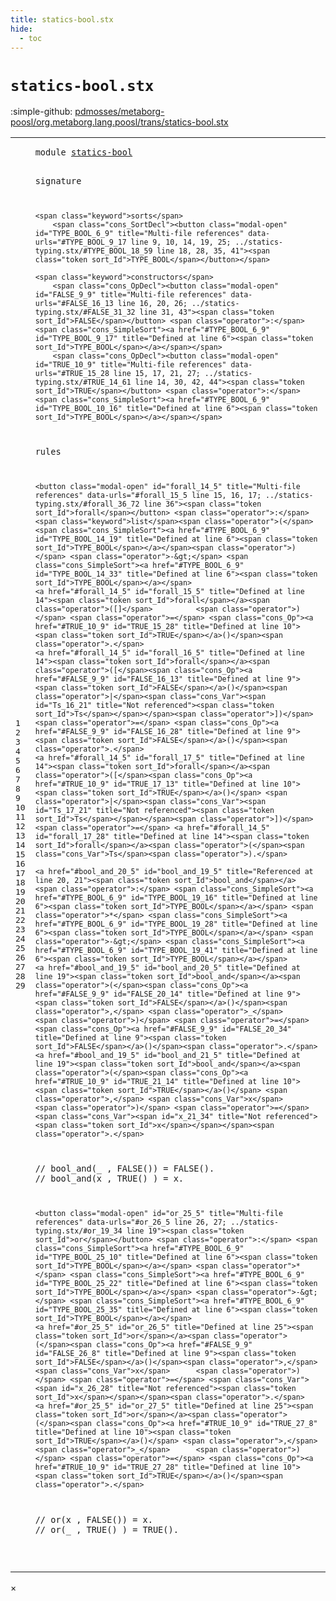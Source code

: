 ```yaml
---
title: statics-bool.stx
hide:
  - toc
---
```


# `statics-bool.stx`

:simple-github: [pdmosses/metaborg-poosl/org.metaborg.lang.poosl/trans/statics-bool.stx]

[pdmosses/metaborg-poosl/org.metaborg.lang.poosl/trans/statics-bool.stx]: https://github.com/pdmosses/metaborg-poosl/blob/master/org.metaborg.lang.poosl/trans/statics-bool.stx "The source file on GitHub"

<div class="stx"><table class="highlighttable"><tbody><tr><td class="linenos"><div class="linenodiv"><pre><span></span>1
2
3
4
5
6
7
8
9
10
11
12
13
14
15
16
17
18
19
20
21
22
23
24
25
26
27
28
29
</pre></div></td>
<td class="code"><pre><code><span class="keyword">module</span> <a href="../statics-typing.stx/#statics-bool_6_5" id="statics-bool_1_8" title="Referenced at ../statics-typing.stx line 6"><span class="token sort_Id">statics-bool</span></a>

<span class="keyword">signature</span>

    <span class="keyword">sorts</span>
        <span class="cons_SortDecl"><button class="modal-open" id="TYPE_BOOL_6_9" title="Multi-file references" data-urls="#TYPE_BOOL_9_17 line 9, 10, 14, 19, 25; ../statics-typing.stx/#TYPE_BOOL_18_59 line 18, 28, 35, 41"><span class="token sort_Id">TYPE_BOOL</span></button></span>

    <span class="keyword">constructors</span>
        <span class="cons_OpDecl"><button class="modal-open" id="FALSE_9_9" title="Multi-file references" data-urls="#FALSE_16_13 line 16, 20, 26; ../statics-typing.stx/#FALSE_31_32 line 31, 43"><span class="token sort_Id">FALSE</span></button> <span class="operator">:</span> <span class="cons_SimpleSort"><a href="#TYPE_BOOL_6_9" id="TYPE_BOOL_9_17" title="Defined at line 6"><span class="token sort_Id">TYPE_BOOL</span></a></span></span>
        <span class="cons_OpDecl"><button class="modal-open" id="TRUE_10_9" title="Multi-file references" data-urls="#TRUE_15_28 line 15, 17, 21, 27; ../statics-typing.stx/#TRUE_14_61 line 14, 30, 42, 44"><span class="token sort_Id">TRUE</span></button> <span class="operator">:</span> <span class="cons_SimpleSort"><a href="#TYPE_BOOL_6_9" id="TYPE_BOOL_10_16" title="Defined at line 6"><span class="token sort_Id">TYPE_BOOL</span></a></span></span>

<span class="keyword">rules</span>

    <button class="modal-open" id="forall_14_5" title="Multi-file references" data-urls="#forall_15_5 line 15, 16, 17; ../statics-typing.stx/#forall_36_72 line 36"><span class="token sort_Id">forall</span></button> <span class="operator">:</span> <span class="keyword">list</span><span class="operator">(</span><span class="cons_SimpleSort"><a href="#TYPE_BOOL_6_9" id="TYPE_BOOL_14_19" title="Defined at line 6"><span class="token sort_Id">TYPE_BOOL</span></a></span><span class="operator">)</span> <span class="operator">-&gt;</span> <span class="cons_SimpleSort"><a href="#TYPE_BOOL_6_9" id="TYPE_BOOL_14_33" title="Defined at line 6"><span class="token sort_Id">TYPE_BOOL</span></a></span>
    <a href="#forall_14_5" id="forall_15_5" title="Defined at line 14"><span class="token sort_Id">forall</span></a><span class="operator">([]</span>          <span class="operator">)</span> <span class="operator">=</span> <span class="cons_Op"><a href="#TRUE_10_9" id="TRUE_15_28" title="Defined at line 10"><span class="token sort_Id">TRUE</span></a>()</span><span class="operator">.</span>
    <a href="#forall_14_5" id="forall_16_5" title="Defined at line 14"><span class="token sort_Id">forall</span></a><span class="operator">([</span><span class="cons_Op"><a href="#FALSE_9_9" id="FALSE_16_13" title="Defined at line 9"><span class="token sort_Id">FALSE</span></a>()</span><span class="operator">|</span><span class="cons_Var"><span id="Ts_16_21" title="Not referenced"><span class="token sort_Id">Ts</span></span></span><span class="operator">])</span> <span class="operator">=</span> <span class="cons_Op"><a href="#FALSE_9_9" id="FALSE_16_28" title="Defined at line 9"><span class="token sort_Id">FALSE</span></a>()</span><span class="operator">.</span>
    <a href="#forall_14_5" id="forall_17_5" title="Defined at line 14"><span class="token sort_Id">forall</span></a><span class="operator">([</span><span class="cons_Op"><a href="#TRUE_10_9" id="TRUE_17_13" title="Defined at line 10"><span class="token sort_Id">TRUE</span></a>()</span> <span class="operator">|</span><span class="cons_Var"><span id="Ts_17_21" title="Not referenced"><span class="token sort_Id">Ts</span></span></span><span class="operator">])</span> <span class="operator">=</span> <a href="#forall_14_5" id="forall_17_28" title="Defined at line 14"><span class="token sort_Id">forall</span></a><span class="operator">(</span><span class="cons_Var">Ts</span><span class="operator">).</span>

    <a href="#bool_and_20_5" id="bool_and_19_5" title="Referenced at line 20, 21"><span class="token sort_Id">bool_and</span></a> <span class="operator">:</span> <span class="cons_SimpleSort"><a href="#TYPE_BOOL_6_9" id="TYPE_BOOL_19_16" title="Defined at line 6"><span class="token sort_Id">TYPE_BOOL</span></a></span> <span class="operator">*</span> <span class="cons_SimpleSort"><a href="#TYPE_BOOL_6_9" id="TYPE_BOOL_19_28" title="Defined at line 6"><span class="token sort_Id">TYPE_BOOL</span></a></span> <span class="operator">-&gt;</span> <span class="cons_SimpleSort"><a href="#TYPE_BOOL_6_9" id="TYPE_BOOL_19_41" title="Defined at line 6"><span class="token sort_Id">TYPE_BOOL</span></a></span>
    <a href="#bool_and_19_5" id="bool_and_20_5" title="Defined at line 19"><span class="token sort_Id">bool_and</span></a><span class="operator">(</span><span class="cons_Op"><a href="#FALSE_9_9" id="FALSE_20_14" title="Defined at line 9"><span class="token sort_Id">FALSE</span></a>()</span><span class="operator">,</span> <span class="operator">_</span>      <span class="operator">)</span> <span class="operator">=</span> <span class="cons_Op"><a href="#FALSE_9_9" id="FALSE_20_34" title="Defined at line 9"><span class="token sort_Id">FALSE</span></a>()</span><span class="operator">.</span>
    <a href="#bool_and_19_5" id="bool_and_21_5" title="Defined at line 19"><span class="token sort_Id">bool_and</span></a><span class="operator">(</span><span class="cons_Op"><a href="#TRUE_10_9" id="TRUE_21_14" title="Defined at line 10"><span class="token sort_Id">TRUE</span></a>()</span> <span class="operator">,</span> <span class="cons_Var">x</span>      <span class="operator">)</span> <span class="operator">=</span> <span class="cons_Var"><span id="x_21_34" title="Not referenced"><span class="token sort_Id">x</span></span></span><span class="operator">.</span>
<span class="layout">//  bool_and(_      , FALSE()) = FALSE().</span>
<span class="layout">//  bool_and(x      , TRUE() ) = x.</span>

    <button class="modal-open" id="or_25_5" title="Multi-file references" data-urls="#or_26_5 line 26, 27; ../statics-typing.stx/#or_19_34 line 19"><span class="token sort_Id">or</span></button> <span class="operator">:</span> <span class="cons_SimpleSort"><a href="#TYPE_BOOL_6_9" id="TYPE_BOOL_25_10" title="Defined at line 6"><span class="token sort_Id">TYPE_BOOL</span></a></span> <span class="operator">*</span> <span class="cons_SimpleSort"><a href="#TYPE_BOOL_6_9" id="TYPE_BOOL_25_22" title="Defined at line 6"><span class="token sort_Id">TYPE_BOOL</span></a></span> <span class="operator">-&gt;</span> <span class="cons_SimpleSort"><a href="#TYPE_BOOL_6_9" id="TYPE_BOOL_25_35" title="Defined at line 6"><span class="token sort_Id">TYPE_BOOL</span></a></span>
    <a href="#or_25_5" id="or_26_5" title="Defined at line 25"><span class="token sort_Id">or</span></a><span class="operator">(</span><span class="cons_Op"><a href="#FALSE_9_9" id="FALSE_26_8" title="Defined at line 9"><span class="token sort_Id">FALSE</span></a>()</span><span class="operator">,</span> <span class="cons_Var">x</span>      <span class="operator">)</span> <span class="operator">=</span> <span class="cons_Var"><span id="x_26_28" title="Not referenced"><span class="token sort_Id">x</span></span></span><span class="operator">.</span>
    <a href="#or_25_5" id="or_27_5" title="Defined at line 25"><span class="token sort_Id">or</span></a><span class="operator">(</span><span class="cons_Op"><a href="#TRUE_10_9" id="TRUE_27_8" title="Defined at line 10"><span class="token sort_Id">TRUE</span></a>()</span> <span class="operator">,</span> <span class="operator">_</span>      <span class="operator">)</span> <span class="operator">=</span> <span class="cons_Op"><a href="#TRUE_10_9" id="TRUE_27_28" title="Defined at line 10"><span class="token sort_Id">TRUE</span></a>()</span><span class="operator">.</span>
<span class="layout">//  or(x      , FALSE()) = x.</span>
<span class="layout">//  or(_      , TRUE() ) = TRUE().</span>

</code></pre></td></tr></tbody></table></div>

<div id="modal">
  <div id="modal-content">
    <span id="modal-close">&times;</span>
    <h2 id="modal-h2"></h2>
    <p  id="modal-p"></p>
    <ul id="modal-ul"></ul>
  </div>
</div>
